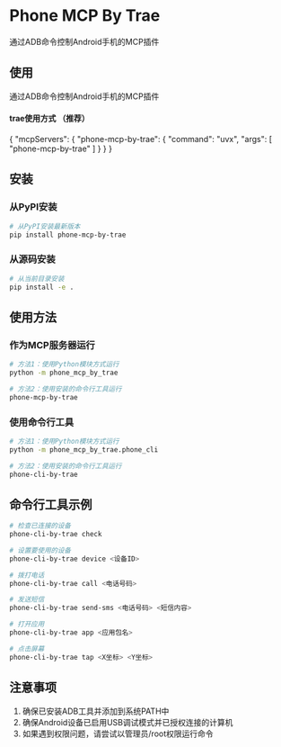 # Phone MCP By Trae

通过ADB命令控制Android手机的MCP插件
## 使用
通过ADB命令控制Android手机的MCP插件
#### trae使用方式 （推荐）
{
  "mcpServers": {
    "phone-mcp-by-trae": {
      "command": "uvx",
      "args": [
        "phone-mcp-by-trae"
      ]
    }
  }
}

## 安装

### 从PyPI安装

```bash
# 从PyPI安装最新版本
pip install phone-mcp-by-trae
```

### 从源码安装

```bash
# 从当前目录安装
pip install -e .
```

## 使用方法

### 作为MCP服务器运行

```bash
# 方法1：使用Python模块方式运行
python -m phone_mcp_by_trae

# 方法2：使用安装的命令行工具运行
phone-mcp-by-trae
```

### 使用命令行工具

```bash
# 方法1：使用Python模块方式运行
python -m phone_mcp_by_trae.phone_cli

# 方法2：使用安装的命令行工具运行
phone-cli-by-trae
```

## 命令行工具示例

```bash
# 检查已连接的设备
phone-cli-by-trae check

# 设置要使用的设备
phone-cli-by-trae device <设备ID>

# 拨打电话
phone-cli-by-trae call <电话号码>

# 发送短信
phone-cli-by-trae send-sms <电话号码> <短信内容>

# 打开应用
phone-cli-by-trae app <应用包名>

# 点击屏幕
phone-cli-by-trae tap <X坐标> <Y坐标>
```

## 注意事项

1. 确保已安装ADB工具并添加到系统PATH中
2. 确保Android设备已启用USB调试模式并已授权连接的计算机
3. 如果遇到权限问题，请尝试以管理员/root权限运行命令